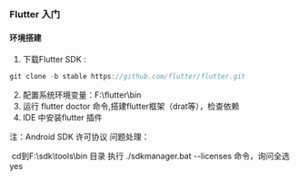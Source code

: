 ### Flutter 入门

#### 环境搭建

1. 下载Flutter SDK : 

```c
git clone -b stable https://github.com/flutter/flutter.git
```

2. 配置系统环境变量：F:\flutter\bin
3. 运行 flutter doctor 命令,搭建flutter框架（drat等），检查依赖
4. IDE 中安装flutter 插件

注：Android SDK 许可协议 问题处理：

​		cd到F:\sdk\tools\bin 目录 执行 	./sdkmanager.bat --licenses 命令，询问全选 yes